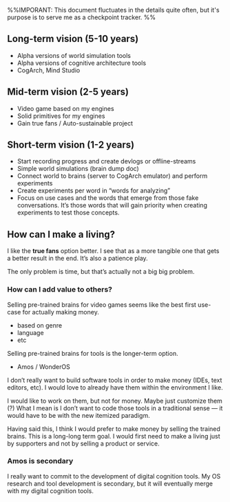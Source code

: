 %%IMPORANT:
This document fluctuates in the details quite often, but it's purpose is to serve me as a checkpoint tracker.
%%

## Long-term vision (5-10 years)

* Alpha versions of world simulation tools
* Alpha versions of cognitive architecture tools
* CogArch, Mind Studio

## Mid-term vision (2-5 years)

* Video game based on my engines
* Solid primitives for my engines
* Gain true fans / Auto-sustainable project

## Short-term vision (1-2 years)

* Start recording progress and create devlogs or offline-streams
* Simple world simulations (brain dump doc)
* Connect world to brains (server to CogArch emulator) and perform experiments
* Create experiments per word in “words for analyzing”
* Focus on use cases and the words that emerge from those fake conversations. It’s those words that will gain priority when creating experiments to test those concepts.

## How can I make a living?

I like the **true fans** option better. I see that as a more tangible one that gets a better result in the end. It’s also a patience play.

The only problem is time, but that’s actually not a big big problem.

### How can I add value to others?

Selling pre-trained brains for video games seems like the best first use-case for actually making money.
* based on genre
* language
* etc

Selling pre-trained brains for tools is the longer-term option.
* Amos / WonderOS

I don’t really want to build software tools in order to make money (IDEs, text editors, etc). I would love to already have them within the environment I like.

I would like to work on them, but not for money. Maybe just customize them (?)  What I mean is I don’t want to code those tools in a traditional sense — it would have to be with the new itemized paradigm.

Having said this, I think I would prefer to make money by selling the trained brains. This is a long-long term goal. I would first need to make a living just by supporters and not by selling a product or service.

### Amos is secondary

I really want to commit to the development of digital cognition tools. My OS research and tool development is secondary, but it will eventually merge with my digital cognition tools.
